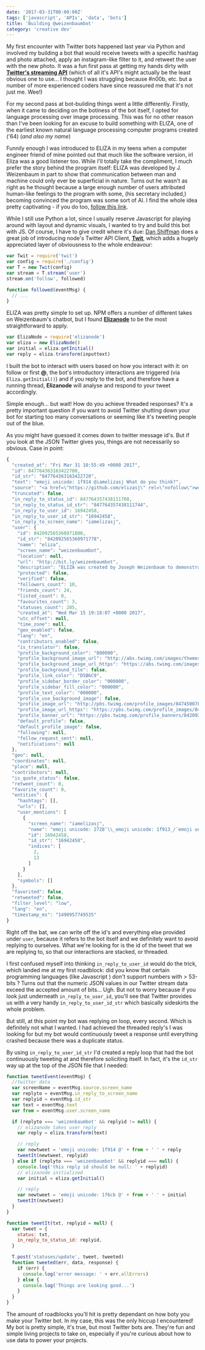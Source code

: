 ```yaml
---
date: '2017-03-31T00:00:00Z'
tags: ['javascript', 'APIs', 'data', 'bots']
title: 'Building @weizenbaumbot'
category: 'creative dev'
---
```


My first encounter with Twitter bots happened last year via Python and involved my building a bot that would receive tweets with a specific hashtag and photo attached, apply an instagram-like filter to it, and retweet the user with the new photo. It was a fun first pass at getting my hands dirty with [**Twitter's streaming API**](https://dev.twitter.com/streaming/overview) (which of all it's API's might actually be the least obvious one to use... I thought I was struggling because #n00b, etc. but a number of more experienced coders have since reassured me that it's not just me. Wee!)

For my second pass at bot-building things went a little differently. Firstly, when it came to deciding on the botiness of the bot itself, I opted for language processing over image processing. This was for no other reason than I've been looking for an excuse to build something with ELIZA, one of the earliest known natural language processing computer programs created ('64) (_and also my name_)

Funnily enough I was introduced to ELIZA in my teens when a computer engineer friend of mine pointed out that much like the software version, irl Eliza was a good listener too. While I'll totally take the compliment, I much prefer the story behind the program itself: ELIZA was developed by J. Weizenbaum in part to show that communication between man and machine could only ever be superficial in nature. Turns out he wasn't as right as he thought because a large enough number of users attributed human-like feelings to the program with some, (his secretary included,) becoming convinced the program was some sort of AI. I find the whole idea pretty captivating - if you do too, [follow this link](https://en.wikipedia.org/wiki/ELIZA).

While I still use Python a lot, since I usually reserve Javascript for playing around with layout and dynamic visuals, I wanted to try and build this bot with JS. Of course, I have to give credit where it's due:
[Dan Shiffman](https://twitter.com/shiffman) does a great job of introducing node's Twitter API Client, [**Twit**](https://www.npmjs.com/package/twit), which adds a hugely appreciated layer of obviousness to the whole endeavour:

```javascript
var Twit = require('twit')
var config = require('./config')
var T = new Twit(config)
var stream = T.stream('user')
stream.on('follow', followed)

function followed(eventMsg) {
  // ...
}
```

ELIZA was pretty simple to set up. NPM offers a number of different takes on Weizenbaum's chatbot, but I found [**Elizanode**](https://www.npmjs.com/package/elizanode) to be the most straightforward to apply.

```javascript
var ElizaNode = require('elizanode')
var eliza = new ElizaNode()
var initial = eliza.getInitial()
var reply = eliza.transform(inputtext)
```

I built the bot to interact with users based on how you interact with it: on follow or first **@**, the bot's introductory interactions are triggered (via `Eliza.getInitial()`) and if you reply to the bot, and therefore have a running thread, **Elizanode** will analyse and respond to your tweet accordingly.

Simple enough... but wait! How do you achieve threaded responses? It's a pretty important question if you want to avoid Twitter shutting down your bot for starting too many conversations or seeming like it's tweeting people out of the blue.

As you might have guessed it comes down to twitter message id's. But if you look at the JSON Twitter gives you, things are not necessarily so obvious. Case in point:

```javascript
{
  "created_at": "Fri Mar 31 10:55:49 +0000 2017",
  "id": 847764363163422700,
  "id_str": "847764363163422720",
  "text": "emoji unicode: 1f914 @iamelizasj What do you think?",
  "source": "<a href=\"https://github.com/elizasj\" rel=\"nofollow\">weizenbaumbot</a>",
  "truncated": false,
  "in_reply_to_status_id": 847764357438111700,
  "in_reply_to_status_id_str": "847764357438111744",
  "in_reply_to_user_id": 16942458,
  "in_reply_to_user_id_str": "16942458",
  "in_reply_to_screen_name": "iamelizasj",
  "user": {
    "id": 842092565360971800,
    "id_str": "842092565360971778",
    "name": "eliza",
    "screen_name": "weizenbaumbot",
    "location": null,
    "url": "http://bit.ly/weizenbaumbot",
    "description": "ELIZA was created by Joseph Weizenbaum to demonstrate the superficiality of communication between man and machine.  MIT AI Lab, '64-66",
    "protected": false,
    "verified": false,
    "followers_count": 10,
    "friends_count": 24,
    "listed_count": 0,
    "favourites_count": 3,
    "statuses_count": 205,
    "created_at": "Wed Mar 15 19:18:07 +0000 2017",
    "utc_offset": null,
    "time_zone": null,
    "geo_enabled": false,
    "lang": "en",
    "contributors_enabled": false,
    "is_translator": false,
    "profile_background_color": "000000",
    "profile_background_image_url": "http://abs.twimg.com/images/themes/theme1/bg.png",
    "profile_background_image_url_https": "https://abs.twimg.com/images/themes/theme1/bg.png",
    "profile_background_tile": false,
    "profile_link_color": "D5B6C9",
    "profile_sidebar_border_color": "000000",
    "profile_sidebar_fill_color": "000000",
    "profile_text_color": "000000",
    "profile_use_background_image": false,
    "profile_image_url": "http://pbs.twimg.com/profile_images/847450078348324865/l_LTIK5w_normal.jpg",
    "profile_image_url_https": "https://pbs.twimg.com/profile_images/847450078348324865/l_LTIK5w_normal.jpg",
    "profile_banner_url": "https://pbs.twimg.com/profile_banners/842092565360971778/1490884263",
    "default_profile": false,
    "default_profile_image": false,
    "following": null,
    "follow_request_sent": null,
    "notifications": null
  },
  "geo": null,
  "coordinates": null,
  "place": null,
  "contributors": null,
  "is_quote_status": false,
  "retweet_count": 0,
  "favorite_count": 0,
  "entities": {
    "hashtags": [],
    "urls": [],
    "user_mentions": [
      {
        "screen_name": "iamelizasj",
        "name": "emoji unicode: 2728¯\\_emoji unicode: 1f913_/¯emoji unicode: 2728",
        "id": 16942458,
        "id_str": "16942458",
        "indices": [
          2,
          13
        ]
      }
    ],
    "symbols": []
  },
  "favorited": false,
  "retweeted": false,
  "filter_level": "low",
  "lang": "en",
  "timestamp_ms": "1490957749535"
}
```

Right off the bat, we can write off the id's and everything else provided under `user`, because it refers to the bot itself and we definitely want to avoid replying to ourselves. What we're looking for is the id of the tweet that we are replying to, so that our interactions are stacked, or threaded.

I first confused myself into thinking `in_reply_to_user_id` would do the trick, which landed me at my first roadblock: did you know that certain programming languages (like Javascript ) don't support numbers with > 53-bits ? Turns out that the numeric JSON values in our Twitter stream data exceed the accepted amount of bits... Ugh. But not to worry because if you look just underneath `in_reply_to_user_id`, you'll see that Twitter provides us with a very handy `in_reply_to_user_id_str` which basically sideskirts the whole problem.

But still, at this point my bot was replying on loop, every second. Which is definitely not what I wanted. I had achieved the threaded reply's I was looking for but my bot would continuously tweet a response until everything crashed because there was a duplicate status.

By using `in_reply_to_user_id_str` I'd created a reply loop that had the bot continuously tweeting at and therefore soliciting itself. In fact, it's the `id_str` way up at the top of the JSON file that I needed:

```javascript
function tweetEvent(eventMsg) {
  //twitter data
  var screenName = eventMsg.source.screen_name
  var replyto = eventMsg.in_reply_to_screen_name
  var replyid = eventMsg.id_str
  var text = eventMsg.text
  var from = eventMsg.user.screen_name

  if (replyto === 'weizenbaumbot' && replyid != null) {
    // elizanode takes user reply
    var reply = eliza.transform(text)

    // reply
    var newtweet = 'emoji unicode: 1f914 @' + from + ' ' + reply
    tweetIt(newtweet, replyid)
  } else if (replyto === 'weizenbaumbot' && replyid === null) {
    console.log('this reply id should be null: ' + replyid)
    // elizanode initialized
    var initial = eliza.getInitial()

    // reply
    var newtweet = 'emoji unicode: 1f6cb @' + from + ' ' + initial
    tweetIt(newtweet)
  }
}

function tweetIt(txt, replyid = null) {
  var tweet = {
    status: txt,
    in_reply_to_status_id: replyid,
  }

  T.post('statuses/update', tweet, tweeted)
  function tweeted(err, data, response) {
    if (err) {
      console.log('error message: ' + err.allErrors)
    } else {
      console.log('Things are looking good...')
    }
  }
}
```

The amount of roadblocks you'll hit is pretty dependant on how boty you make your Twitter bot. In my case, this was the only hiccup I encountered! My bot is pretty simple, it's true, but most Twitter bots are. They're fun and simple living projects to take on, especially if you're curious about how to use data to power your projects.
